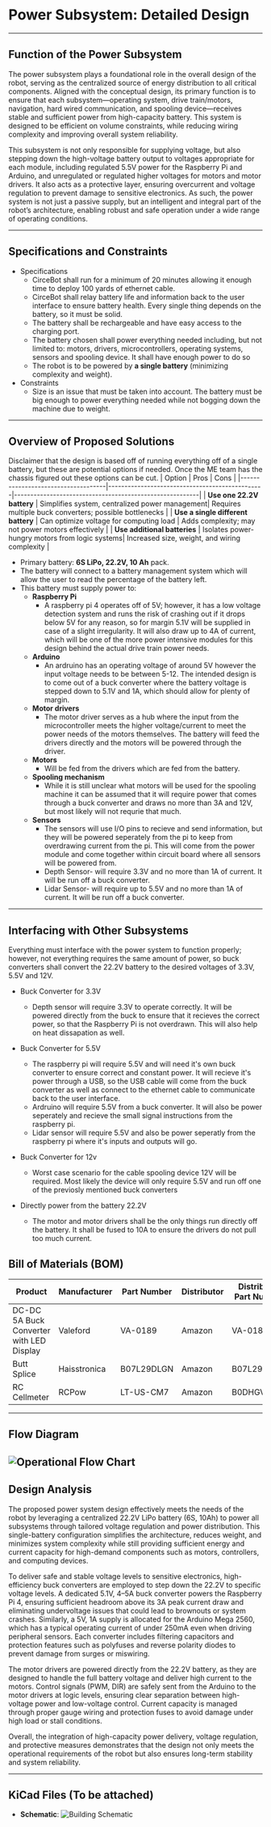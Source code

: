 #  Power Subsystem: Detailed Design

---

## Function of the Power Subsystem

  The power subsystem plays a foundational role in the overall design of the robot, serving as the centralized source of energy distribution to all critical components. Aligned with the conceptual design, its primary function is to ensure that each subsystem—operating system, drive train/motors, navigation, hard wired communication, and spooling device—receives stable and sufficient power from high-capacity battery. This system is designed to be efficient on volume constraints, while reducing wiring complexity and improving overall system reliability.

  This subsystem is not only responsible for supplying voltage, but also stepping down the high-voltage battery output to voltages appropriate for each module, including regulated 5.5V power for the Raspberry Pi and Arduino, and unregulated or regulated higher voltages for motors and motor drivers. It also acts as a protective layer, ensuring overcurrent and voltage regulation to prevent damage to sensitive electronics. As such, the power system is not just a passive supply, but an intelligent and integral part of the robot’s architecture, enabling robust and safe operation under a wide range of operating conditions.



---

## Specifications and Constraints
- Specifications
  - CirceBot shall run for a minimum of 20 minutes allowing it enough time to deploy 100 yards of ethernet cable.
  - CirceBot shall relay battery life and information back to the user interface to ensure battery health. Every single thing depends on the battery, so it must be solid.
  - The battery shall be rechargeable and have easy access to the charging port. 
  - The battery chosen shall power everything needed including, but not limited to: motors, drivers, microcontrollers, operating systems, sensors and spooling device. It shall have enough power to do so
  - The robot is to be powered by **a single battery** (minimizing complexity and weight). 
- Constraints
  - Size is an issue that must be taken into account. The battery must be big enough to power everything needed while not bogging down the machine due to weight.

---

## Overview of Proposed Solutions
Disclaimer that the design is based off of running everything off of a single battery, but these are potential options if needed. Once the ME team has the chassis figured out these options can be cut. 
| Option                             | Pros                                           | Cons                                                    |
|------------------------------------|------------------------------------------------|---------------------------------------------------------|
| **Use one 22.2V battery**          | Simplifies system, centralized power management| Requires multiple buck converters; possible bottlenecks |
| **Use a single different battery** | Can optimize voltage for computing load        | Adds complexity; may not power motors effectively       |
| **Use additional batteries**       | Isolates power-hungry motors from logic systems| Increased size, weight, and wiring complexity           |


- Primary battery: **6S LiPo, 22.2V, 10 Ah** pack.
- The battery will connect to a battery management system which will allow the user to read the percentage of the battery left.
- This battery must supply power to:
  - **Raspberry Pi** 
    - A raspberry pi 4 operates off of 5V; however, it has a low voltage detection system and runs the risk of crashing out if it drops below 5V for any reason, so for margin 5.1V will be supplied in case of a slight irregularity. It will also draw up to 4A of current, which will be one of the more power intensive modules for this design behind the actual drive train power needs. 
  - **Arduino**
    - An ardruino has an operating voltage of around 5V however the input voltage needs to be between 5-12. The intended design is to come out of a buck converter where the battery voltage is stepped down to 5.1V and 1A, which should allow for plenty of margin.
  - **Motor drivers**
    - The motor driver serves as a hub where the input from the microcontroller meets the higher voltage/current to meet the power needs of the motors themselves. The battery will feed the drivers directly and the motors will be powered through the driver. 
  - **Motors**
    - Will be fed from the drivers which are fed from the battery.
  - **Spooling mechanism**
    - While it is still unclear what motors will be used for the spooling machine it can be assumed that it will require power that comes through a buck converter and draws no more than 3A and 12V, but most likely will not requrie that much. 
  - **Sensors**
    - The sensors will use I/O pins to recieve and send information, but they will be powered seperately from the pi to keep from overdrawing current from the pi. This will come from the power module and come together within circuit board where all sensors will be powered from.
    - Depth Sensor- will require 3.3V and no more than 1A of current. It will be run off a buck converter. 
    - Lidar Sensor- will require up to 5.5V and no more than 1A of current. It will be run off a buck converter.
---

## Interfacing with Other Subsystems
Everything must interface with the power system to function properly; however, not everything requires the same amount of power, so buck converters shall convert the 22.2V battery to the desired voltages of 3.3V, 5.5V and 12V. 
- Buck Converter for 3.3V
  - Depth sensor will require 3.3V to operate correctly. It will be powered directly from the buck to ensure that it recieves the correct power, so that the Raspberry Pi is not overdrawn. This will also help on heat dissapation as well.
 
- Buck Converter for 5.5V 
  - The raspberry pi will require 5.5V and will need it's own buck converter to ensure correct and constant power. It will recieve it's power through a USB, so the USB cable will come from the buck converter as well as connect to the ethernet cable to communicate back to the user interface.
  - Ardruino will require 5.5V from a buck converter. It will also be power seperately and recieve the small signal instructions from the raspberry pi.
  - Lidar sensor will require 5.5V and also be power seperatly from the raspberry pi where it's inputs and outputs will go.
 
- Buck Converter for 12v
  - Worst case scenario for the cable spooling device 12V will be required. Most likely the device will only require 5.5V and run off one of the previosly mentioned buck converters
- Directly power from the battery 22.2V
  - The motor and motor drivers shall be the only things run directly off the battery. It shall be fused to 10A to ensure the drivers do not pull too much current. 

## Bill of Materials (BOM)
  
| Product                                 |   Manufacturer                | Part Number     | Distributor | Distributor Part Number   | Quantity    | Price (USD) | Purchasing URL |
|-----------------------------------------|-------------------------------|-----------------|-------------|---------------------------|-------------|-------------|----------------|
|DC-DC 5A Buck Converter with LED Display | Valeford                      | VA-0189         | Amazon      | VA-0189                   | 2 (4 total) | $13.99      | [Link](https://www.amazon.com/Converter-1-25-36V-Voltage-Regulator-Display/dp/B085T73CSD/ref=sr_1_5?crid=2HCTSH5VGT9J4&dib=eyJ2IjoiMSJ9.ts4XtPSFXcv6QmYe9vAOshSzbMEvAgLm08h_fiqdBGYmJC5BjAh3HiI_JnNYOJM7ewlNdGFfhbBPaPTBVlkmbhlNxfYNxtmqWm1aJhhbeUS1iTKkG7Ii0fzFdAth4CjwlVE2_D8cjfz-cDUgguXQSWJ4o9va4fJm8N9jDp_iK7vFRvb6WTogliNLKBtczurP50ceHUyKUBM0yvu8DsSjwpwXOaPwmb3ck0eVurntfDiyNG_sm0cTwQ4f1PcJ_8LbfGcnziqfchLabw7WMoQwIL8yd60_onNg8U-UApX8QzI.yF_bYTXwRnjbbEB53mgy3fWMXNStgb6wpzY9t4lPsg4&dib_tag=se&keywords=DC-DC+buck+converters&qid=1744730775&s=electronics&sprefix=dc-dc+buck+converters%2Celectronics%2C120&sr=1-5) |
| Butt Splice          | Haisstronica | B07L29DLGN        | Amazon     | B07L29DLGN          | 1        | $19.99      | [Link](https://www.amazon.com/Haisstronica-Connectors-Gauge-Insulated-Waterproof-Electrical/dp/B07L29DLGN/ref=sr_1_2_sspa?crid=3PW6LLCKXS5O&dib=eyJ2IjoiMSJ9.Z4YyUbMciosyhKqNP5auDcibcRFrwPEBQ1Z2uhOuEQv3V3A884OAQ7lPsDnQKyoc9hV5ZGN0yD8nw9ditwNxAYbh92CkHbOwjc-taibmGVFgH-U8RHToYZFU3nSSkSwfTPDqXm4zV43qZRnYuzo8sRc3lw_ZVFp5LLRaRXzcjDUvt0GYPz5r0ZLPizXnluYT6-vsPWTbLCRRfcZpIZcW2jJjGN-22bSsQtqOJ20xbyca1fcGyWyulz6SAfeyyw8o-cDKsyQxgN-Pju8hpuv2MhoTJLCamOZMNnvo-YmwuH4.a0s1hFn3PqgIP3fEG_FPHaQb4FpdVGTRgVADcbtk-Dk&dib_tag=se&keywords=Butt%2Bsplice&qid=1744731493&s=electronics&sprefix=butt%2Bsplic%2Celectronics%2C133&sr=1-2-spons&sp_csd=d2lkZ2V0TmFtZT1zcF9hdGY&th=1) |
| RC Cellmeter          | RCPow | LT-US-CM7        | Amazon     | B0DHGV1PVK          | 1        | $8.99      | [Link](https://www.amazon.com/Cellmeter-Digital-Battery-Capacity-Controller/dp/B0DHGV1PVK/ref=sr_1_6?crid=3QMZQCDQ3RJU7&dib=eyJ2IjoiMSJ9.BSvBYWIY7ec59dVdVl7Bd9jYPQpYjvVKVJQRFscVzCOv7GeY3l2h-ashM7Qm5qF39lGq4gMWyR8xXYQRS7KJjplZH7DK3hJiy9PPk546srNhYpd2KGg4VaScArLV81slQ7xC8hQpa5eVTwsWHXbk5Ne0faaenbra6qr0N6gXQKH-LbgIEjZlfgUcz6bVZB19ZwDsD6NtrcKttLw4L2TFG-pukdTJZD18i1PUn_sYrrE.3h9p-LCmGyhNu319WkbBIi1_mIrG_di1BrrDOpJiB2c&dib_tag=se&keywords=battery%2Bmanager%2Bfor%2BLiPo&qid=1744743333&sprefix=battery%2Bmanager%2Bfor%2Blipo%2Caps%2C108&sr=8-6&th=1) |

---

## Flow Diagram

![Operational Flow Chart](https://github.com/TnTech-ECE/S25_Team1_MyCapstoneProject/blob/DD-Power-System/Detail%20Design/Power%20System/Power_System_FlowChart.png)
---

## Design Analysis

The proposed power system design effectively meets the needs of the robot by leveraging a centralized 22.2V LiPo battery (6S, 10Ah) to power all subsystems through tailored voltage regulation and power distribution. This single-battery configuration simplifies the architecture, reduces weight, and minimizes system complexity while still providing sufficient energy and current capacity for high-demand components such as motors, controllers, and computing devices.

To deliver safe and stable voltage levels to sensitive electronics, high-efficiency buck converters are employed to step down the 22.2V to specific voltage levels. A dedicated 5.1V, 4–5A buck converter powers the Raspberry Pi 4, ensuring sufficient headroom above its 3A peak current draw and eliminating undervoltage issues that could lead to brownouts or system crashes. Similarly, a 5V, 1A supply is allocated for the Arduino Mega 2560, which has a typical operating current of under 250mA even when driving peripheral sensors. Each converter includes filtering capacitors and protection features such as polyfuses and reverse polarity diodes to prevent damage from surges or miswiring.

The motor drivers are powered directly from the 22.2V battery, as they are designed to handle the full battery voltage and deliver high current to the motors. Control signals (PWM, DIR) are safely sent from the Arduino to the motor drivers at logic levels, ensuring clear separation between high-voltage power and low-voltage control. Current capacity is managed through proper gauge wiring and protection fuses to avoid damage under high load or stall conditions. 

Overall, the integration of high-capacity power delivery, voltage regulation, and protective measures demonstrates that the design not only meets the operational requirements of the robot but also ensures long-term stability and system reliability.

---

## KiCad Files (To be attached)

- **Schematic**: ![Building Schematic](https://github.com/TnTech-ECE/S25_Team1_MyCapstoneProject/blob/DD-Power-System/Detail%20Design/Power%20System/KiCadDDPowersystem.png)

